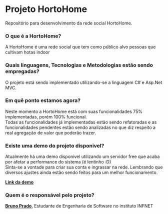 # Projeto HortoHome

Repositório para desenvolvimento da rede social HortoHome.


### O que é a HortoHome?

A HortoHome é uma rede social que tem como público alvo pessoas que cultivam hotas indoor


### Quais linguagens, Tecnologias e Metodologias estão sendo empregadas?

O projeto está sendo implementado utilizando-se a linguagem C# e Asp.Net MVC. 


### Em quê ponto estamos agora?

Neste momento a HortoHome está com suas funcionalidades 75% implementadas, porém 100% funcional.  
Todas as funcionalidades já implementadas estão sendo refatoradas e as funcionalidades pendentes estão sendo analizadas no que diz respeito a real agregação de valor que poderão trazer.

### Existe uma demo do projeto disponivel?  
Atualmente há uma demo disponivel utilizando um servidor free que acaba por afetar a performance do sistema (é lentinho :D)  
Sinta-se a vontade para criar sua conta e ingrassar na rede. Lembrando que diversos ajustes ainda estão sendo feitos para um melhor funcionamento.

**[Link da demo](https://hortohome.azurewebsites.net)**

### Quem é o responsável pelo projeto?
**[Bruno Prado](https://github.com/brunovitorprado)**, Estudante de Engenharia de Software no instituto INFNET


